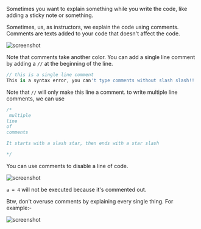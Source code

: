Sometimes you want to explain something while you write the code, like adding a sticky note or something.

Sometimes, us, as instructors, we explain the code using comments. Comments are texts added to your code that doesn't affect the code.

![screenshot](https://lh3.googleusercontent.com/OIIzHC7qVDfynBeA3yIDJ2s4pkF2sAFV_-3t_KX-xuN8BAeAZZNCuNjjSR99Z40ywo16KLDgHfyvSTNOLJD93OtDdKz6InD5um-Po4sHA5Kob1RrP8qFYNARCxAvarqfGoIl1kh9)

Note that comments take another color. You can add a single line comment by adding a `//` at the beginning of the line.

```dart
// this is a single line comment
This is a syntax error, you can't type comments without slash slash!!
```

Note that `//` will only make this line a comment. to write multiple line comments, we can use

```dart
/*
 multiple
line
of
comments

It starts with a slash star, then ends with a star slash

*/
```

You can use comments to disable a line of code.

![screenshot](https://lh6.googleusercontent.com/-Npue78YXvZmwS7sBl4QIpRvxuvIkq_39baFbwhuGklGGou-lfHystgee1tLp2Ubn2udbBprTKs271SUolghA0OeDsr3bxgPvJMr-eFuYjd4-XSWgDmHTtXTHaU83tzyqz7HgCDn)

`a = 4` will not be executed because it's commented out.

Btw, don't overuse comments by explaining every single thing. For example:-

![screenshot](https://lh6.googleusercontent.com/MY-rMwJ2MSETVo5rvubwY580nHAkdYYMGJvG7NYbz9E_00RaUXYa8GHYe0Uzd9qI37bLJL5RyGayWnehRduYzalDevtX6tbjoKDjUcldUQeg9pjlSUQ7FtzpixY2dMgIgE1svPvf)
